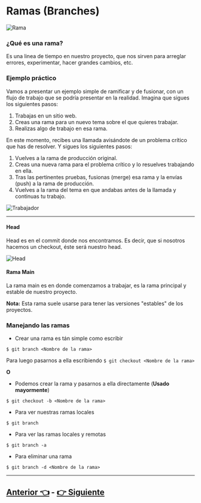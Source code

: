 # Ramas (Branches)

![Rama](Images/Rama.png)

### ¿Qué es una rama?

Es una linea de tiempo en nuestro proyecto, que nos sirven para arreglar errores, experimentar, hacer grandes cambios, etc.

### Ejemplo práctico

Vamos a presentar un ejemplo simple de ramificar y de fusionar, con un flujo de trabajo que se podría presentar en la realidad. Imagina que sigues los siguientes pasos:

1. Trabajas en un sitio web.
2. Creas una rama para un nuevo tema sobre el que quieres trabajar.
3. Realizas algo de trabajo en esa rama.

En este momento, recibes una llamada avisándote de un problema crítico que has de resolver. Y sigues los siguientes pasos:

1. Vuelves a la rama de producción original.
2. Creas una nueva rama para el problema crítico y lo resuelves trabajando en ella.
3. Tras las pertinentes pruebas, fusionas (merge) esa rama y la envías (push) a la rama de producción.
4. Vuelves a la rama del tema en que andabas antes de la llamada y continuas tu trabajo.

![Trabajador](Images/trabajador.gif)

***

#### Head

Head es en el commit donde nos encontramos. Es decir, que si nosotros hacemos un checkout, éste será nuestro head.

![Head](Images/head.png)

#### Rama Main

La rama main es en donde comenzamos a trabajar, es la rama principal y estable de nuestro proyecto.

**Nota:** Esta rama suele usarse para tener las versiones "estables" de los proyectos.

### Manejando las ramas

* Crear una rama es tán simple como escribir

`$ git branch <Nombre de la rama>`

Para luego pasarnos a ella escribiendo `$ git checkout <Nombre de la rama>`

**O**

* Podemos crear la rama y pasarnos a ella directamente (**Usado mayormente**)

`$ git checkout -b <Nombre de la rama>`

* Para ver nuestras ramas locales

`$ git branch`

* Para ver las ramas locales y remotas

`$ git branch -a`

* Para eliminar una rama

`$ git branch -d <Nombre de la rama>`

***


## [Anterior 👈](Page4.md)  -  [👉 Siguiente](Page6.md)